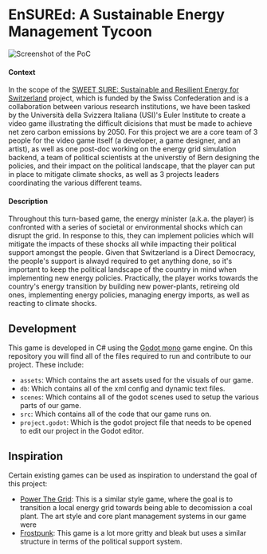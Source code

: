 # EnSUREd: A Sustainable Energy Management Tycoon  

![Screenshot of the PoC](Ensured_Menu.png)  

#### Context  
  In the scope of the [SWEET SURE: Sustainable and Resilient Energy for Switzerland](https://sweet-sure.ch/) project, which is funded by the Swiss Confederation and is a collaboration between various research institutions, we have been tasked by the Università della Svizzera Italiana (USI)'s Euler Institute to create a video game illustrating the difficult dicisions that must be made to achieve net zero carbon emissions by 2050. For this project we are a core team of 3 people for the video game itself (a developer, a game designer, and an artist), as well as one post-doc working on the energy grid simulation backend, a team of political scientists at the universtiy of Bern designing the policies, and their impact on the political landscape, that the player can put in place to mitigate climate shocks, as well as 3 projects leaders coordinating the various different teams.

#### Description  

  Throughout this turn-based game, the energy minister (a.k.a. the player) is confronted with a series of societal or environmental shocks which can disrupt the grid. In response to this, they can implement policies which will mitigate the impacts of these shocks all while impacting their political support amongst the people. Given that Switzerland is a Direct Democracy, the people's support is alwayd required to get anything done, so it's important to keep the political landscape of the country in mind when implementing new energy policies. Practically, the player works towards the country's energy transition by building new power-plants, retireing old ones, implementing energy policies, managing energy imports, as well as reacting to climate shocks.    


## Development  
This game is developed in C# using the [Godot mono](https://godotengine.org/) game engine. On this repository you will find all of the files required to run and contribute to our project. These include:  
 - `assets`: Which contains the art assets used for the visuals of our game.
 - `db`: Which contains all of the xml config and dynamic text files.
 - `scenes`: Which contains all of the godot scenes used to setup the various parts of our game.
 - `src`: Which contains all of the code that our game runs on.
 - `project.godot`: Which is the godot project file that needs to be opened to edit our project in the Godot editor.



## Inspiration  
Certain existing games can be used as inspiration to understand the goal of this project:  
  - [Power The Grid](https://claudioa.itch.io/power-the-grid): This is a similar style game, where the goal is to transition a local energy grid towards being able to decomission a coal plant. The art style and core plant management systems in our game were
  - [Frostpunk](https://www.frostpunkgame.com/): This game is a lot more gritty and bleak but uses a similar structure in terms of the political support system.

    
